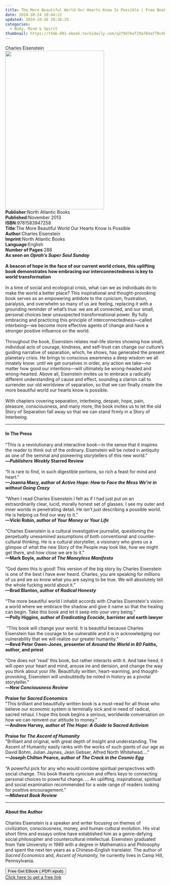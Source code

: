 ```yaml
---
title: The More Beautiful World Our Hearts Know Is Possible | Free Book
date: 2024-10-24 10:44:21
updated: 2024-10-26 10:36:33
categories:
  - Body, Mind & Spirit
thumbnail: https://thmb-001-ebook.techidaily.com/a279d76ef29a764af78c48569c28fba0b21c2e098797e9be9f35aeb6d9270fb7.jpg
---
```

<main id="book-container">
  <div class="flex flex-col">
    <div class="book-brief flex-1 py-6 px-4 sm:p-6 md:py-10 md:px-8">
      <!-- brief-->
      <div class="book-brief-main">Charles Eisenstein</div>
    </div>
    <div
      class="book-meta-info flex-1 grid gap-4 col-start-1 col-end-3 row-start-1 sm:mb-6 sm:grid-cols-4 lg:gap-6 lg:col-start-2 lg:row-end-6 lg:row-span-6 lg:mb-0"
    >
      <div
        class="book-meta-info-left place-content-center mt-4 p-4 text-sm leading-6 col-start-2 col-span-2 dark:text-slate-400"
      >
        <img
          class="w-full h-500 object-cover rounded-lg sm:h-255 sm:col-span-2 lg:col-span-full"
          src="https://img-001-ebook.techidaily.com/98e6778a37927c932ce254e1a9796f0c5a4ffe841c5f1ddf5f5949b91de4aa88.jpg"
          alt=""
          width="312"
          height="500"
        />
      </div>
      <div
        class="book-meta-info-right mt-2 col-start-1 row-start-2 col-span-3 self-center"
      >
        <!-- meta data  -->
        <div class="flex flex-col px-4 md:px-8">
          <div class="flex-1">
            <strong>Publisher</strong>:<span class="px-2"
              >North Atlantic Books</span
            >
          </div>
          <div class="flex-1">
            <strong>Published</strong>:<span class="px-2">November 2013</span>
          </div>
          <div class="flex-1">
            <strong>ISBN</strong>:<span class="px-2">9781583947258</span>
          </div>
          <div class="flex-1">
            <strong>Title</strong>:<span class="px-2"
              >The More Beautiful World Our Hearts Know Is Possible</span
            >
          </div>
          <div class="flex-1">
            <strong>Author</strong>:<span class="px-2">Charles Eisenstein</span>
          </div>
          <div class="flex-1">
            <strong>Imprint</strong>:<span class="px-2"
              >North Atlantic Books</span
            >
          </div>
          <div class="flex-1">
            <strong>Language</strong>:<span class="px-2">English</span>
          </div>
          <div class="flex-1">
            <strong>Number of Pages</strong>:<span class="px-2">288</span>
          </div>
        </div>
      </div>
    </div>
    <div class="book-description flex-1 py-6 px-4 sm:p-6 md:py-10 md:px-8">
      <div class="book-description-main">
        <div accordion-content="" id="description">
          <b>As seen on <i>Oprah’s Super Soul Sunday</i></b
          ><br /><br />
          <b
            >A beacon of hope in the face of our current world crises, this
            uplifting book demonstrates how embracing our interconnectedness is
            key to world transformation</b
          ><br /><br />
          In a time of social and ecological crisis, what can we as individuals
          do to make the world a better place? This inspirational and
          thought-provoking book serves as an empowering antidote to the
          cynicism, frustration, paralysis, and overwhelm so many of us are
          feeling, replacing it with a grounding reminder of what’s true: we are
          all connected, and our small, personal choices bear unsuspected
          transformational power. By fully embracing and practicing this
          principle of interconnectedness—called interbeing—we become more
          effective agents of change and have a stronger positive influence on
          the world.<br /><br />
          Throughout the book, Eisenstein relates real-life stories showing how
          small, individual acts of courage, kindness, and self-trust can change
          our culture’s guiding narrative of separation, which, he shows, has
          generated the present planetary crisis. He brings to conscious
          awareness a deep wisdom we all innately know: until we get ourselves
          in order, any action we take—no matter how good our intentions—will
          ultimately be wrong-headed and wrong-hearted. Above all, Eisenstein
          invites us to embrace a radically different understanding of cause and
          effect, sounding a clarion call to surrender our old worldview of
          separation, so that we can finally create the more beautiful world our
          hearts know is possible.<br /><br />
          With chapters covering separation, interbeing, despair, hope, pain,
          pleasure, consciousness, and many more, the book invites us to let the
          old Story of Separation fall away so that we can stand firmly in a
          Story of Interbeing.
        </div>
        <div class="accordion-fader"></div>
      </div>
    </div>
    <div class="book-excerpts flex-1 py-6 px-4 sm:p-6 md:py-10 md:px-8">
      <!-- excerpts-->
      <div class="book-excerpts-main">
        <hr />
        <h4 class="placeholder placeholder-heading">
          <span>In The Press</span>
        </h4>
        <p>
          "This is a revolutionary and interactive book—in the sense that it
          inspires the reader to think out of the ordinary. Eisenstein will be
          noted in antiquity as one of the seminal and pioneering storytellers
          of this new world."<br /><b
            >—<i>Publishers Weekly </i>Starred Review</b
          ><br /><br />“It is rare to find, in such digestible portions, so rich
          a feast for mind and heart." &nbsp; <br /><b
            >—Joanna Macy, author of
            <i
              >Active Hope: How to Face the Mess We're in without Going Crazy</i
            ></b
          ><br />
          &nbsp;<br />
          “When I read Charles Eisenstein I felt as if I had just put on an
          extraordinarily clear, lucid, morally honest set of glasses. I see my
          outer and inner worlds in penetrating detail. He isn't just describing
          a possible world. He is helping us find our way to it.”&nbsp; <br /><b
            >—Vicki Robin, author of <i>Your Money or Your Life</i></b
          >
          <br />
          &nbsp;<br />
          “Charles Eisenstein is a cultural investigative journalist,
          questioning the perpetually unexamined assumptions of both
          conventional and counter-cultural thinking. He is a cultural
          storyteller, a visionary who gives us a glimpse of what the new Story
          of the People may look like, how we might get there, and how close we
          are to it.”<br /><b
            >—Mark Boyle, author of <i>The Moneyless Manifesto</i></b
          ><br />
          &nbsp;<br />“God damn this is good! This version of the big story by
          Charles Eisenstein is one of the best I have ever heard. Charles, you
          are speaking for millions of us and we so know what you are saying to
          be true. We will absolutely tell the whole fucking world about it.”<br /><b
            >—Brad Blanton, author of <i>Radical Honesty</i></b
          ><br />
          &nbsp;<br />
          “The more beautiful world I inhabit accords with Charles Eisenstein's
          vision: a world where we embrace the shadow and give it name so that
          the healing can begin. Take this book and let it seep into your very
          being.”<br /><b
            >—Polly Higgins, author of <i>Eradicating Ecocide</i>, barrister and
            earth lawyer</b
          >
          <br />
          &nbsp;<br />
          &nbsp;“This book will change your world. It is beautiful because
          Charles Eisenstein has the courage to be vulnerable and it is in
          acknowledging our vulnerability that we will realize our greater
          humanity.”<br /><b
            >—Revd Peter Owen-Jones, presenter of
            <i>Around the World in 80 Faiths</i>, author, and priest</b
          ><br /><br />"One does not 'read' this book, but rather interacts with
          it. And take heed, it will open your heart and mind, arouse ire and
          derision, and change the way you think about your life. Beautifully
          written, heart-warming, and thought-provoking, Eisenstein will
          undoubtedly be noted in history as a pivotal storyteller."<br /><b
            >—<i>New Conciousness Review</i></b
          ><br /><br /><b>Praise for <i>Sacred Economics</i></b> <br />"This
          brilliant and beautifully written book is a must-read for all those
          who believe our economic system is terminally sick and in need of
          radical, sacred rehaul. I hope this book begins a serious, worldwide
          conversation on how we can reinvent our attitude to money." <br /><b
            >—Andrew Harvey, author of
            <i>The Hope: A Guide to Sacred Activism</i></b
          ><br /><br /><b>Praise for <i>The Ascent of Humanity</i></b>
          <br />"Brilliant and original, with great depth of insight and
          understanding. The Ascent of Humanity easily ranks with the works of
          such giants of our age as David Bohm, Julian Jaynes, Jean Gebser,
          Alfred North Whitehead...." <br /><b
            >—Joseph Chilton Pearce, author of
            <i>The Crack in the Cosmic Egg</i></b
          ><br /><br />“A powerful pick for any who would combine spiritual
          perspectives with social change. This book thwarts cynicism and offers
          keys to connecting personal choices to powerful change. … An
          uplifting, inspirational, spiritual and social examination recommended
          for a wide range of readers looking for positive encouragement.”<br />
          <b>—<i>Midwest Book Review</i></b>
        </p>
      </div>
    </div>
    <div class="book-about-author flex-1 py-6 px-4 sm:p-6 md:py-10 md:px-8">
      <!-- about author-->
      <div class="book-main-author-main">
        <hr />
        <h4 class="placeholder placeholder-heading">
          <span>About the Author</span>
        </h4>
        <p>
          Charles Eisenstein is a speaker and writer focusing on themes of
          civilization, consciousness, money, and human cultural evolution. His
          viral short films and essays online have established him as a
          genre-defying social philosopher and countercultural intellectual.
          Eisenstein graduated from Yale University in 1989 with a degree in
          Mathematics and Philosophy and spent the next ten years as a
          Chinese–English translator. The author of
          <i>Sacred Economics</i>&nbsp;and,&nbsp;<i>Ascent of Humanity,&nbsp;</i
          >he currently lives in Camp Hill, Pennsylvania.
        </p>
      </div>
    </div>
    <div class="book-free-get flex-1 py-6 px-4 sm:p-6 md:py-10 md:px-8">
      <button
        id="btn-free-get"
        class="bg-blue-500 hover:bg-blue-700 text-white font-bold py-2 px-4 rounded"
      >
        Free Get EBook (.PDF/.epub)
      </button>
      <div id="countdown-display" class="px-2 text-lg mt-2"></div>
      <a
        id="free-link"
        class="hidden bg-blue-500 hover:bg-blue-700 text-white font-bold py-2 px-4 rounded"
        href="https://www.ebooks.com/en-us/book/1188136/the-more-beautiful-world-our-hearts-know-is-possible/charles-eisenstein/"
        target="_blank"
        >Click here to get a free link</a
      >
    </div>
    <script>
      let countdownTime = 0;
      let countdownInterval = null;
      document
        .getElementById('btn-free-get')
        .addEventListener('click', startCountdown);
      function startCountdown() {
        countdownTime = new Date().getTime() + 60000 * 3;
        countdownInterval = setInterval(updateCountdown, 1000);
        document.getElementById('btn-free-get').disabled = true;
        document
          .getElementById('btn-free-get')
          .classList.add('bg-gray-500', 'cursor-not-allowed');
      }
      function updateCountdown() {
        let currentTime = new Date().getTime();
        let timeLeft = countdownTime - currentTime;
        let secondsLeft = Math.floor(timeLeft / 1000);
        document.getElementById('countdown-display').innerHTML =
          `Remaining time: ${secondsLeft} seconds.`;
        if (secondsLeft <= 0) {
          clearInterval(countdownInterval);
          document.getElementById('btn-free-get').classList.add('hidden');
          document.getElementById('free-link').classList.remove('hidden');
          document.getElementById('countdown-display').innerHTML = '';
        }
      }
    </script>
  </div>
</main>
